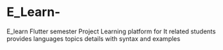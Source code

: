 # E_Learn-
E_learn Flutter semester Project Learning platform for It related students provides languages topics details with syntax and examples
